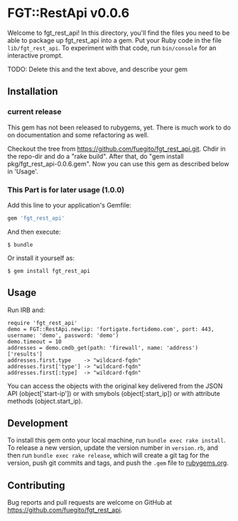 # FGT::RestApi v0.0.6

Welcome to fgt_rest_api! In this directory, you'll find the files you need to be able to package up fgt_rest_api into a gem. Put your Ruby code in the file `lib/fgt_rest_api`. To experiment with that code, run `bin/console` for an interactive prompt.

TODO: Delete this and the text above, and describe your gem

## Installation

### current release

This gem has not been released to rubygems, yet. There is much work to do on documentation and some refactoring as well.

Checkout the tree from https://github.com/fuegito/fgt_rest_api.git.
Chdir in the repo-dir and do a "rake build".
After that, do "gem install pkg/fgt_rest_api-0.0.6.gem".
Now you can use this gem as described below in 'Usage'.


### This Part is for later usage (1.0.0)

Add this line to your application's Gemfile:

```ruby
gem 'fgt_rest_api'
```

And then execute:

    $ bundle

Or install it yourself as:

    $ gem install fgt_rest_api

## Usage

Run IRB and:

    require 'fgt_rest_api'
    demo = FGT::RestApi.new(ip: 'fortigate.fortidemo.com', port: 443, username: 'demo', password: 'demo')
    demo.timeout = 10
    addresses = demo.cmdb_get(path: 'firewall', name: 'address')['results']
    addresses.first.type    -> "wildcard-fqdn"
    addresses.first['type'] -> "wildcard-fqdn"
    addresses.first[:type]  -> "wildcard-fqdn"

You can access the objects with the original key delivered from the JSON API (object['start-ip']) or with smybols (object[:start_ip]) or with attribute methods (object.start_ip).

## Development

To install this gem onto your local machine, run `bundle exec rake install`. To release a new version, update the version number in `version.rb`, and then run `bundle exec rake release`, which will create a git tag for the version, push git commits and tags, and push the `.gem` file to [rubygems.org](https://rubygems.org).

## Contributing

Bug reports and pull requests are welcome on GitHub at https://github.com/fuegito/fgt_rest_api.

